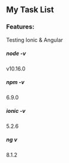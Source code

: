 ## My Task List

### Features:
Testing Ionic &amp; Angular

##### node -v
v10.16.0
##### npm -v
6.9.0
##### ionic -v
5.2.6
##### ng v
8.1.2

